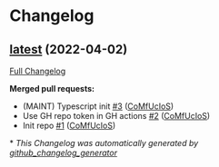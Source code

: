 # Changelog

## [latest](https://github.com/CoMfUcIoS/simpleState/tree/latest) (2022-04-02)

[Full Changelog](https://github.com/CoMfUcIoS/simpleState/compare/86c616d35342789a4b9f81c4f327523c5b43ad4a...latest)

**Merged pull requests:**

- \(MAINT\) Typescript init [\#3](https://github.com/CoMfUcIoS/simpleState/pull/3) ([CoMfUcIoS](https://github.com/CoMfUcIoS))
- Use GH repo token in GH actions [\#2](https://github.com/CoMfUcIoS/simpleState/pull/2) ([CoMfUcIoS](https://github.com/CoMfUcIoS))
- Init repo [\#1](https://github.com/CoMfUcIoS/simpleState/pull/1) ([CoMfUcIoS](https://github.com/CoMfUcIoS))



\* *This Changelog was automatically generated by [github_changelog_generator](https://github.com/github-changelog-generator/github-changelog-generator)*
